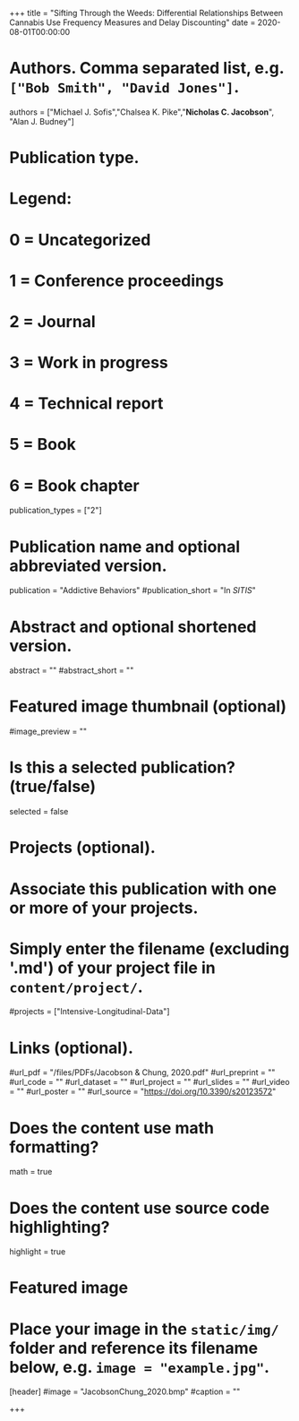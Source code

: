 +++
title = "Sifting Through the Weeds: Differential Relationships Between Cannabis Use Frequency Measures and Delay Discounting"
date = 2020-08-01T00:00:00

# Authors. Comma separated list, e.g. `["Bob Smith", "David Jones"]`.
authors = ["Michael J. Sofis","Chalsea K. Pike","**Nicholas C. Jacobson**", "Alan J. Budney"]

# Publication type.
# Legend:
# 0 = Uncategorized
# 1 = Conference proceedings
# 2 = Journal
# 3 = Work in progress
# 4 = Technical report
# 5 = Book
# 6 = Book chapter
publication_types = ["2"]

# Publication name and optional abbreviated version.
publication = "Addictive Behaviors"
#publication_short = "In *SITIS*"

# Abstract and optional shortened version.
abstract = ""
#abstract_short = ""

# Featured image thumbnail (optional)
#image_preview = ""

# Is this a selected publication? (true/false)
selected = false

# Projects (optional).
#   Associate this publication with one or more of your projects.
#   Simply enter the filename (excluding '.md') of your project file in `content/project/`.
#projects = ["Intensive-Longitudinal-Data"]

# Links (optional).
#url_pdf = "/files/PDFs/Jacobson & Chung, 2020.pdf"
#url_preprint = ""
#url_code = ""
#url_dataset = ""
#url_project = ""
#url_slides = ""
#url_video = ""
#url_poster = ""
#url_source = "https://doi.org/10.3390/s20123572"

# Does the content use math formatting?
math = true

# Does the content use source code highlighting?
highlight = true

# Featured image
# Place your image in the `static/img/` folder and reference its filename below, e.g. `image = "example.jpg"`.
[header]
#image = "JacobsonChung_2020.bmp"
#caption = ""

+++
